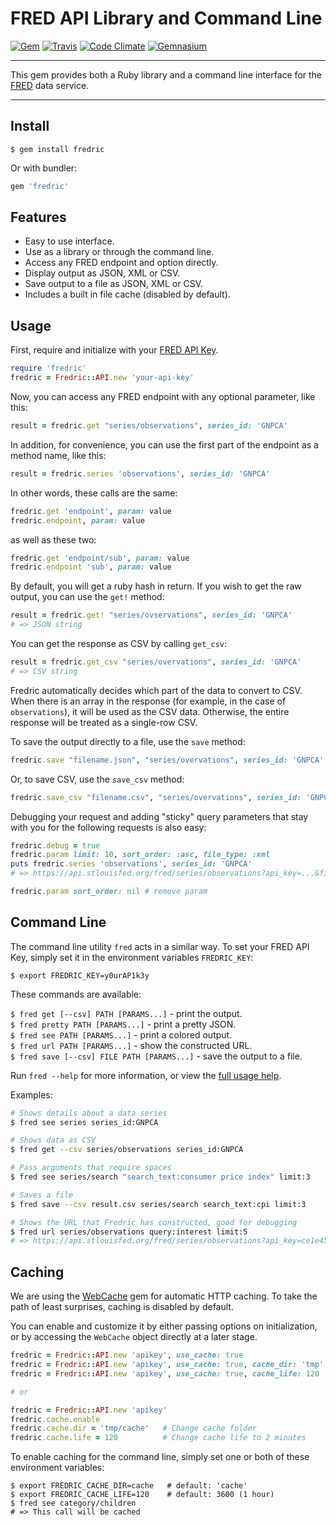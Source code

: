FRED API Library and Command Line
==================================================

[![Gem](https://img.shields.io/gem/v/fredric.svg?style=flat-square)](https://rubygems.org/gems/fredric)
[![Travis](https://img.shields.io/travis/DannyBen/fredric.svg?style=flat-square)](https://travis-ci.org/DannyBen/fredric)
[![Code Climate](https://img.shields.io/codeclimate/github/DannyBen/fredric.svg?style=flat-square)](https://codeclimate.com/github/DannyBen/fredric)
[![Gemnasium](https://img.shields.io/gemnasium/DannyBen/fredric.svg?style=flat-square)](https://gemnasium.com/DannyBen/fredric)

---

This gem provides both a Ruby library and a command line interface for the 
[FRED][1] data service.

---


Install
--------------------------------------------------

```
$ gem install fredric
```

Or with bundler:

```ruby
gem 'fredric'
```


Features
--------------------------------------------------

* Easy to use interface.
* Use as a library or through the command line.
* Access any FRED endpoint and option directly.
* Display output as JSON, XML or CSV.
* Save output to a file as JSON, XML or CSV.
* Includes a built in file cache (disabled by default).


Usage
--------------------------------------------------

First, require and initialize with your [FRED API Key][4].

```ruby
require 'fredric'
fredric = Fredric::API.new 'your-api-key'
```

Now, you can access any FRED endpoint with any optional parameter, like
this:

```ruby
result = fredric.get "series/observations", series_id: 'GNPCA'
```

In addition, for convenience, you can use the first part of the endpoint as
a method name, like this:

```ruby
result = fredric.series 'observations', series_id: 'GNPCA'
```

In other words, these calls are the same:

```ruby
fredric.get 'endpoint', param: value
fredric.endpoint, param: value
```

as well as these two:

```ruby
fredric.get 'endpoint/sub', param: value
fredric.endpoint 'sub', param: value
```

By default, you will get a ruby hash in return. If you wish to get the raw
output, you can use the `get!` method:

```ruby
result = fredric.get! "series/ovservations", series_id: 'GNPCA'
# => JSON string
```

You can get the response as CSV by calling `get_csv`:

```ruby
result = fredric.get_csv "series/overvations", series_id: 'GNPCA'
# => CSV string
```

Fredric automatically decides which part of the data to convert to CSV.
When there is an array in the response (for example, in the case of 
`observations`), it will be used as the CSV data. Otherwise, the entire
response will be treated as a single-row CSV.

To save the output directly to a file, use the `save` method:

```ruby
fredric.save "filename.json", "series/overvations", series_id: 'GNPCA'
```

Or, to save CSV, use the `save_csv` method:

```ruby
fredric.save_csv "filename.csv", "series/overvations", series_id: 'GNPCA'
```

Debugging your request and adding "sticky" query parameters that stay with
you for the following requests is also easy:

```ruby
fredric.debug = true
fredric.param limit: 10, sort_order: :asc, file_type: :xml
puts fredric.series 'observations', series_id: 'GNPCA'
# => https://api.stlouisfed.org/fred/series/observations?api_key=...&file_type=xml&limit=10&sort_order=asc&series_id=GNPCA

fredric.param sort_order: nil # remove param
```


Command Line
--------------------------------------------------

The command line utility `fred` acts in a similar way. To set your 
FRED API Key, simply set it in the environment variables 
`FREDRIC_KEY`:

`$ export FREDRIC_KEY=y0urAP1k3y`

These commands are available:

`$ fred get [--csv] PATH [PARAMS...]` - print the output.  
`$ fred pretty PATH [PARAMS...]` - print a pretty JSON.  
`$ fred see PATH [PARAMS...]` - print a colored output.  
`$ fred url PATH [PARAMS...]` - show the constructed URL.  
`$ fred save [--csv] FILE PATH [PARAMS...]` - save the output to a file.  

Run `fred --help` for more information, or view the [full usage help][2].

Examples:

```bash
# Shows details about a data series
$ fred see series series_id:GNPCA

# Shows data as CSV
$ fred get --csv series/observations series_id:GNPCA

# Pass arguments that require spaces
$ fred see series/search "search_text:consumer price index" limit:3

# Saves a file
$ fred save --csv result.csv series/search search_text:cpi limit:3

# Shows the URL that Fredric has constructed, good for debugging
$ fred url series/observations query:interest limit:5
# => https://api.stlouisfed.org/fred/series/observations?api_key=ce1e45e6551de5db555a09b88d23682f&file_type=json&query=interest&limit=5

```


Caching
--------------------------------------------------

We are using the [WebCache][3] gem for automatic HTTP caching.
To take the path of least surprises, caching is disabled by default.

You can enable and customize it by either passing options on 
initialization, or by accessing the `WebCache` object directly at 
a later stage.

```ruby
fredric = Fredric::API.new 'apikey', use_cache: true
fredric = Fredric::API.new 'apikey', use_cache: true, cache_dir: 'tmp'
fredric = Fredric::API.new 'apikey', use_cache: true, cache_life: 120

# or 

fredric = Fredric::API.new 'apikey'
fredric.cache.enable
fredric.cache.dir = 'tmp/cache'   # Change cache folder
fredric.cache.life = 120          # Change cache life to 2 minutes
```

To enable caching for the command line, simply set one or both of 
these environment variables:

```
$ export FREDRIC_CACHE_DIR=cache   # default: 'cache'
$ export FREDRIC_CACHE_LIFE=120    # default: 3600 (1 hour)
$ fred see category/children
# => This call will be cached
```


[1]: https://research.stlouisfed.org/docs/api/fred/
[2]: https://github.com/DannyBen/fredric/blob/master/lib/fredric/docopt.txt
[3]: https://github.com/DannyBen/webcache
[4]: https://research.stlouisfed.org/docs/api/api_key.html

